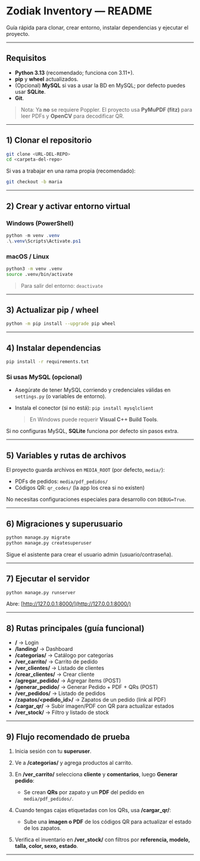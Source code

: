 # Zodiak Inventory — README

Guía rápida para clonar, crear entorno, instalar dependencias y ejecutar el proyecto.

---

## Requisitos

* **Python 3.13** (recomendado; funciona con 3.11+).
* **pip** y **wheel** actualizados.
* (Opcional) **MySQL** si vas a usar la BD en MySQL; por defecto puedes usar **SQLite**.
* **Git**.

> Nota: Ya **no** se requiere Poppler. El proyecto usa **PyMuPDF (fitz)** para leer PDFs y **OpenCV** para decodificar QR.

---

## 1) Clonar el repositorio

```bash
git clone <URL-DEL-REPO>
cd <carpeta-del-repo>
```

Si vas a trabajar en una rama propia (recomendado):

```bash
git checkout -b maria
```

---

## 2) Crear y activar entorno virtual

### Windows (PowerShell)

```powershell
python -m venv .venv
.\.venv\Scripts\Activate.ps1
```

### macOS / Linux

```bash
python3 -m venv .venv
source .venv/bin/activate
```

> Para salir del entorno: `deactivate`

---

## 3) Actualizar pip / wheel

```bash
python -m pip install --upgrade pip wheel
```

---

## 4) Instalar dependencias

```bash
pip install -r requirements.txt
```

### Si usas MySQL (opcional)

* Asegúrate de tener MySQL corriendo y credenciales válidas en `settings.py` (o variables de entorno).
* Instala el conector (si no está): `pip install mysqlclient`

  > En Windows puede requerir **Visual C++ Build Tools**.

Si no configuras MySQL, **SQLite** funciona por defecto sin pasos extra.

---

## 5) Variables y rutas de archivos

El proyecto guarda archivos en `MEDIA_ROOT` (por defecto, `media/`):

* PDFs de pedidos: `media/pdf_pedidos/`
* Códigos QR: `qr_codes/` (la app los crea si no existen)

No necesitas configuraciones especiales para desarrollo con `DEBUG=True`.

---

## 6) Migraciones y superusuario

```bash
python manage.py migrate
python manage.py createsuperuser
```

Sigue el asistente para crear el usuario admin (usuario/contraseña).

---

## 7) Ejecutar el servidor

```bash
python manage.py runserver
```

Abre: [http://127.0.0.1:8000/](http://127.0.0.1:8000/)

---

## 8) Rutas principales (guía funcional)

* **/** → Login
* **/landing/** → Dashboard
* **/categorias/** → Catálogo por categorías
* **/ver_carrito/** → Carrito de pedido
* **/ver_clientes/** → Listado de clientes
* **/crear_clientes/** → Crear cliente
* **/agregar_pedido/** → Agregar ítems (POST)
* **/generar_pedido/** → Generar Pedido + PDF + QRs (POST)
* **/ver_pedidos/** → Listado de pedidos
* **/zapatos/<pedido_id>/** → Zapatos de un pedido (link al PDF)
* **/cargar_qr/** → Subir imagen/PDF con QR para actualizar estados
* **/ver_stock/** → Filtro y listado de stock

---

## 9) Flujo recomendado de prueba

1. Inicia sesión con tu **superuser**.
2. Ve a **/categorias/** y agrega productos al carrito.
3. En **/ver_carrito/** selecciona **cliente** y **comentarios**, luego **Generar pedido**:

   * Se crean **QRs** por zapato y un **PDF** del pedido en `media/pdf_pedidos/`.
4. Cuando tengas cajas etiquetadas con los QRs, usa **/cargar_qr/**:

   * Sube una **imagen o PDF** de los códigos QR para actualizar el estado de los zapatos.
5. Verifica el inventario en **/ver_stock/** con filtros por **referencia, modelo, talla, color, sexo, estado**.

---






